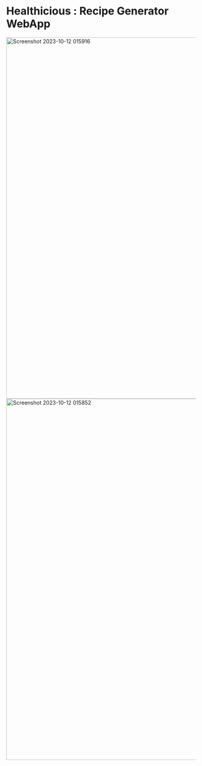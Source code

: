 # Healthicious : Recipe Generator WebApp

<img width="960" alt="Screenshot 2023-10-12 015916" src="https://github.com/geek-prateek/Healthicious/assets/71647878/7e7bd322-35e5-4f70-8589-d8403150f1d9">
<img width="960" alt="Screenshot 2023-10-12 015852" src="https://github.com/geek-prateek/Healthicious/assets/71647878/cc602573-02dc-4866-86d1-b9360e50b19e">


